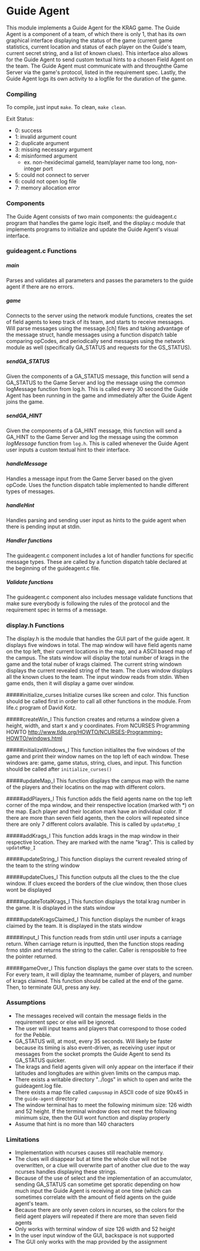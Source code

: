 # Guide Agent

This module implements a Guide Agent for the KRAG game. The Guide Agent
is a component of a team, of which there is only 1, that has its own graphical
interface displaying the status of the game (current game statistics, current 
location and status of each player on the Guide's team, current secret string, 
and a list of known clues). This interface also allows for the Guide Agent to 
send custom textual hints to a chosen Field Agent on the team. The Guide Agent
must communicate with and throughthe Game Server via the game's protocol, 
listed in the requirement spec. Lastly, the Guide Agent logs its own activity
to a logfile for the duration of the game. 

### Compiling

To compile, just input `make`.
To clean, `make clean`.

Exit Status:

* 0: success
* 1: invalid argument count
* 2: duplicate argument
* 3: missing necessary argument
* 4: misinformed argument
	* ex. non-hexidecimal gameId, team/player name too long, non-integer port
* 5: could not connect to server
* 6: could not open log file
* 7: memory allocation error

### Components

The Guide Agent consists of two main components: the guideagent.c program that
handles the game logic itself, and the display.c module that implements
programs to initialize and update the Guide Agent's visual interface.

### guideagent.c Functions

##### main

Parses and validates all parameters and passes the parameters to the guide agent
if there are no errors.

##### game

Connects to the server using the network module functions, creates the set of 
field agents to keep track of its team, and starts to receive messages.
Will parse messages using the message.[ch] files and taking advantage of the
message struct, handle messages using a function dispatch table comparing 
opCodes, and periodically send messages using the network module as well
(specifically GA_STATUS and requests for the GS_STATUS).

##### sendGA_STATUS

Given the components of a GA\_STATUS message, this function will send a 
GA\_STATUS to the Game Server and log the message using the common
logMessage function from log.h. This is called every 30 second the Guide Agent has 
been running in the game and immediately after the Guide Agent joins the game.

##### sendGA_HINT

Given the components of a GA_HINT message, this function will send a GA\_HINT
to the Game Server and log the message using the common _logMessage_ function
from `log.h`. This is called whenever the Guide Agent user inputs a custom
textual hint to their interface.

##### handleMessage

Handles a message input from the Game Server based on the given opCode. Uses
the function dispatch table implemented to handle different types of messages.

##### handleHint

Handles parsing and sending user input as hints to the guide agent when there
is pending input at stdin.

##### Handler functions

The guideagent.c component includes a lot of handler functions for specific
message types. These are called by a function dispatch table declared at the 
beginning of the guideagent.c file.

##### Validate functions

The guideagent.c component also includes message validate functions that 
make sure everybody is following the rules of the protocol and the requirement
spec in terms of a message.

### display.h Functions
The display.h is the module that handles the GUI part of the guide agent. It displays five windows in total. The map window will have field agents name on the top left, their current locations in the map, and a ASCII based map of the campus. The stats window will display the total number of krags in the game and the total nuber of krags claimed. The current string windown displays the current revealed string of the team. The clues window displays all the known clues to the team. The input window reads from stdin. When game ends, then it will display a game over window.

#####initialize_curses
Initialize curses like screen and color. This function should be called first in order to call all other functions in the module. From life.c program of David Kotz.

#####createWin_I
This function creates and returns a window given a height, width, and start x and y coordinates. From NCURSES Programming HOWTO http://www.tldp.org/HOWTO/NCURSES-Programming-HOWTO/windows.html

#####initializeWindows_I
This function initialites the five windows of the game and print their window names on the top left of each window. These windows are: game, game status, string, clues, and input. This function should be called after `initialize_curses()`

#####updateMap_I
This function displays the campus map with the name of the players and their locatins on the map with different colors. 

#####addPlayers_I
This function adds the field agents name on the top left corner of the mpa window, and their renspective location (marked with *) on the map. Each player and their location mark have an individual color. If there are more than seven field agents, then the colors will repeated since there are only 7 different colors available. This is called by `updateMap_I`

#####addKrags_I
This function adds krags in the map window in their respective location. They are marked with the name "krag". This is called by `updateMap_I`

#####updateString_I
This function displays the current revealed string of the team to the string window

#####updateClues_I
This function outputs all the clues to the the clue window. If clues exceed the borders of the clue window, then those clues wont be displayed

#####updateTotalKrags_I
This function displays the total krag number in the game. It is displayed in the stats window

#####updateKragsClaimed_I
This function displays the number of krags claimed by the team. It is displayed in the stats window

#####input_I
This function reads from stdin until user inputs a carriage return. When carriage return is inputted, then the function stops reading frmo stdin and returns the string to the caller. Caller is rensposible to free the pointer returned.

#####gameOver_I
This function displays the game over stats to the screen. For every team, it will diplay the teamname, number of players, and number of krags claimed. This function should be called at the end of the game. Then, to terminate GUI, press any key.

### Assumptions

* The messages received will contain the message fields in the requirement spec
	or else will be ignored.
* The user will input teams and players that correspond to those coded for the 
	Pebble.
* GA_STATUS will, at most, every 35 seconds. Will likely be faster because its
	timing is also event-driven, as receiving user input or messages from the 
	socket prompts the Guide Agent to send its GA_STATUS quicker.
* The krags and field agents given will only appear on the interface if their
	latitudes and longitudes are within given limits on the campus map.
* There exists a writable directory "../logs" in which to open and write the 
	guideagent.log file.
* There exists a map file called `campusmap` in ASCII code of size 90x45 in the `guide-agent` directory
* The window terminal has to meet the following minimum size: 126 width and 52 height. If the terminal window does not meet the following minimum size, then the GUI wont function and display properly
* Assume that hint is no more than 140 characters

### Limitations

* Implementation with ncurses causes still reachable memory.
* The clues will disappear but at time the whole clue will not be overwritten,
	or a clue will overwrite part of another clue due to the way ncurses 
	handles displaying these strings.
* Because of the use of select and the implementation of an accumulator, 
	sending GA_STATUS can sometime get sporatic depending on how much
	input the Guide Agent is receiving at one time (which can sometimes
	correlate with the amount of field agents on the guide agent's team.
* Because there are only seven colors in ncurses, so the colors for the field agent players will repeated if there are more than seven field agents
* Only works with terminal window of size 126 width and 52 height
* In the user input window of the GUI, backspace is not supported
* The GUI only works with the map provided by the assignment